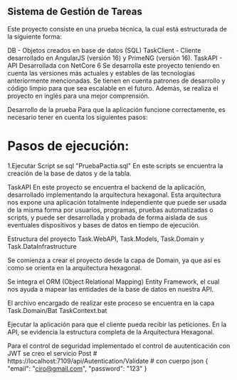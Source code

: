 ## Sistema de Gestión de Tareas

Este proyecto consiste en una prueba técnica, la cual está estructurada de la siguiente forma:

DB - Objetos creados en base de datos (SQL) TaskClient - Cliente desarrollado en AngularJS (versión 16) y PrimeNG (versión 16). TaskAPI - API Desarrollada con NetCore 6 Se desarrolla este proyecto teniendo en cuenta las versiones más actuales y estables de las tecnologías anteriormente mencionadas. Se tienen en cuenta patrones de desarrollo y código limpio para que sea escalable en el futuro. Además, se realiza el proyecto en inglés para una mejor comprensión.

Desarrollo de la prueba Para que la aplicación funcione correctamente, es necesario tener en cuenta los siguientes pasos:

# Pasos de ejecución:

1.Ejecutar Script se sql "PruebaPactia.sql" En este scripts se encuentra la creación de la base de datos y de la tabla.

TaskAPI En este proyecto se encuentra el backend de la aplicación, desarrollado implementando la arquitectura hexagonal. Esta arquitectura nos expone una aplicación totalmente independiente que puede ser usada de la misma forma por usuarios, programas, pruebas automatizadas o scripts, y puede ser desarrollada y probada de forma aislada de sus eventuales dispositivos y bases de datos en tiempo de ejecución.

Estructura del proyecto Task.WebAPI, Task.Models, Task.Domain y Task.DataInfrastructure

Se comienza a crear el proyecto desde la capa de Domain, ya que así es como se orienta en la arquitectura hexagonal.

Se integra el ORM (Object Relational Mapping) Entity Framework, el cual nos ayuda a mapear las entidades de la base de datos en nuestra API.

El archivo encargado de realizar este proceso se encuentra en la capa Task.Domain/Bat TaskContext.bat

Ejecutar la aplicación para que el cliente pueda recibir las peticiones. En la API, se evidencia la estructura completa de la Arquitectura Hexagonal.

Para el control de seguridad implementado el control de auutenticación con JWT se creo el servicio Post # https://localhost:7109/api/Autentication/Validate # con cuerpo 
json 
    {      
        "email": "ciro@gmail.com",
        "password": "123"
    }

